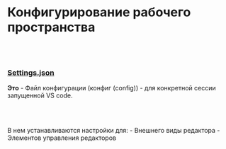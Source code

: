 # Конфигурирование рабочего пространства 

<br></br>

### [Settings.json](/.vscode/settings.json)
**Это** - Файл конфигурации (конфиг (config)) - для конкретной сессии запущенной VS code.

<br></br>  

В нем устанавливаются настройки для: 
    - Внешнего виды редактора 
    - Элементов управления редакторов




